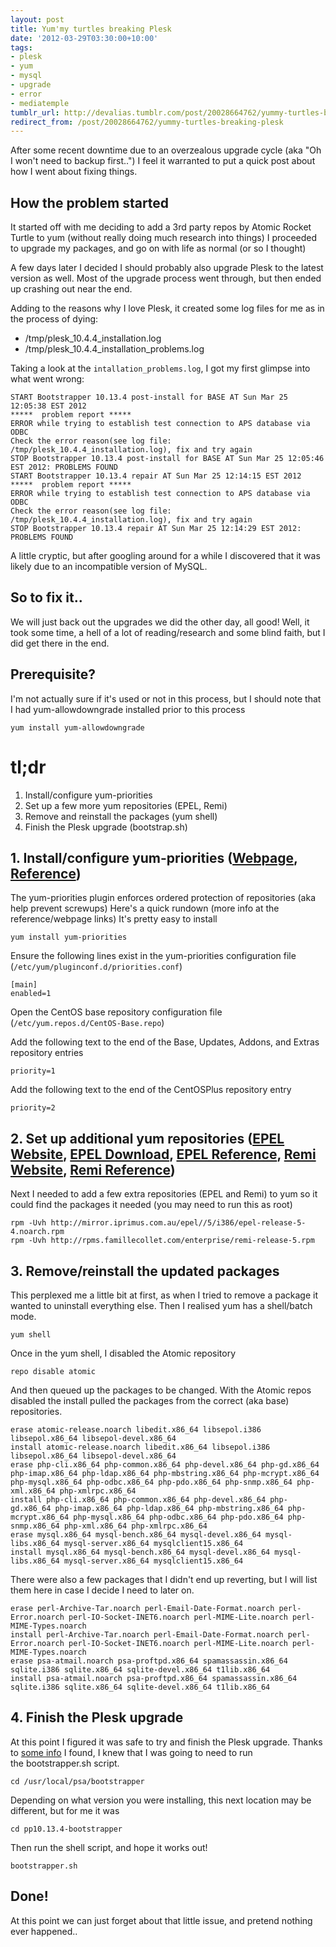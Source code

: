 ```yaml
---
layout: post
title: Yum'my turtles breaking Plesk
date: '2012-03-29T03:30:00+10:00'
tags:
- plesk
- yum
- mysql
- upgrade
- error
- mediatemple
tumblr_url: http://devalias.tumblr.com/post/20028664762/yummy-turtles-breaking-plesk
redirect_from: /post/20028664762/yummy-turtles-breaking-plesk
---
```

After some recent downtime due to an overzealous upgrade cycle (aka "Oh I won't need to backup first..") I feel it warranted to put a quick post about how I went about fixing things.

## How the problem started

It started off with me deciding to add a 3rd party repos by Atomic Rocket Turtle to yum (without really doing much research into things) I proceeded to upgrade my packages, and go on with life as normal (or so I thought)

A few days later I decided I should probably also upgrade Plesk to the latest version as well. Most of the upgrade process went through, but then ended up crashing out near the end.

Adding to the reasons why I love Plesk, it created some log files for me as in the process of dying:

* /tmp/plesk_10.4.4_installation.log
* /tmp/plesk_10.4.4_installation_problems.log

Taking a look at the `intallation_problems.log`, I got my first glimpse into what went wrong:

```
START Bootstrapper 10.13.4 post-install for BASE AT Sun Mar 25 12:05:38 EST 2012
*****  problem report *****
ERROR while trying to establish test connection to APS database via ODBC
Check the error reason(see log file: /tmp/plesk_10.4.4_installation.log), fix and try again
STOP Bootstrapper 10.13.4 post-install for BASE AT Sun Mar 25 12:05:46 EST 2012: PROBLEMS FOUND
START Bootstrapper 10.13.4 repair AT Sun Mar 25 12:14:15 EST 2012
*****  problem report *****
ERROR while trying to establish test connection to APS database via ODBC
Check the error reason(see log file: /tmp/plesk_10.4.4_installation.log), fix and try again
STOP Bootstrapper 10.13.4 repair AT Sun Mar 25 12:14:29 EST 2012: PROBLEMS FOUND
```

A little cryptic, but after googling around for a while I discovered that it was likely due to an incompatible version of MySQL.

## So to fix it..

We will just back out the upgrades we did the other day, all good! Well, it took some time, a hell of a lot of reading/research and some blind faith, but I did get there in the end.

## Prerequisite?

I'm not actually sure if it's used or not in this process, but I should note that I had yum-allowdowngrade installed prior to this process

`yum install yum-allowdowngrade`

# tl;dr

1. Install/configure yum-priorities
2. Set up a few more yum repositories (EPEL, Remi)
3. Remove and reinstall the packages (yum shell)
4. Finish the Plesk upgrade (bootstrap.sh)

## 1. Install/configure yum-priorities ([Webpage](https://wiki.centos.org/PackageManagement/Yum/Priorities), [Reference](http://dev.antoinesolutions.com/yum-priorities))

The yum-priorities plugin enforces ordered protection of repositories (aka help prevent screwups) Here's a quick rundown (more info at the reference/webpage links)
It's pretty easy to install

`yum install yum-priorities`

Ensure the following lines exist in the yum-priorities configuration file (`/etc/yum/pluginconf.d/priorities.conf`)

```
[main]
enabled=1
```

Open the CentOS base repository configuration file (`/etc/yum.repos.d/CentOS-Base.repo`)

Add the following text to the end of the Base, Updates, Addons, and Extras repository entries

```
priority=1
```

Add the following text to the end of the CentOSPlus repository entry

```
priority=2
```

## 2. Set up additional yum repositories ([EPEL Website](https://fedoraproject.org/wiki/EPEL/FAQ#What_is_EPEL.3F), [EPEL Download](http://mirror.sfo12.us.leaseweb.net/epel/), [EPEL Reference](http://dev.antoinesolutions.com/epel-repository), [Remi Website](http://blog.famillecollet.com/pages/Config-en), [Remi Reference](http://dev.antoinesolutions.com/remi-repository))

Next I needed to add a few extra repositories (EPEL and Remi) to yum so it could find the packages it needed (you may need to run this as root)

```
rpm -Uvh http://mirror.iprimus.com.au/epel//5/i386/epel-release-5-4.noarch.rpm
rpm -Uvh http://rpms.famillecollet.com/enterprise/remi-release-5.rpm
```

## 3. Remove/reinstall the updated packages

This perplexed me a little bit at first, as when I tried to remove a package it wanted to uninstall everything else. Then I realised yum has a shell/batch mode.

`yum shell`

Once in the yum shell, I disabled the Atomic repository

`repo disable atomic`

And then queued up the packages to be changed. With the Atomic repos disabled the install pulled the packages from the correct (aka base) repositories.

```
erase atomic-release.noarch libedit.x86_64 libsepol.i386 libsepol.x86_64 libsepol-devel.x86_64
install atomic-release.noarch libedit.x86_64 libsepol.i386 libsepol.x86_64 libsepol-devel.x86_64
erase php-cli.x86_64 php-common.x86_64 php-devel.x86_64 php-gd.x86_64 php-imap.x86_64 php-ldap.x86_64 php-mbstring.x86_64 php-mcrypt.x86_64 php-mysql.x86_64 php-odbc.x86_64 php-pdo.x86_64 php-snmp.x86_64 php-xml.x86_64 php-xmlrpc.x86_64
install php-cli.x86_64 php-common.x86_64 php-devel.x86_64 php-gd.x86_64 php-imap.x86_64 php-ldap.x86_64 php-mbstring.x86_64 php-mcrypt.x86_64 php-mysql.x86_64 php-odbc.x86_64 php-pdo.x86_64 php-snmp.x86_64 php-xml.x86_64 php-xmlrpc.x86_64
erase mysql.x86_64 mysql-bench.x86_64 mysql-devel.x86_64 mysql-libs.x86_64 mysql-server.x86_64 mysqlclient15.x86_64
install mysql.x86_64 mysql-bench.x86_64 mysql-devel.x86_64 mysql-libs.x86_64 mysql-server.x86_64 mysqlclient15.x86_64
```

There were also a few packages that I didn't end up reverting, but I will list them here in case I decide I need to later on.

```
erase perl-Archive-Tar.noarch perl-Email-Date-Format.noarch perl-Error.noarch perl-IO-Socket-INET6.noarch perl-MIME-Lite.noarch perl-MIME-Types.noarch
install perl-Archive-Tar.noarch perl-Email-Date-Format.noarch perl-Error.noarch perl-IO-Socket-INET6.noarch perl-MIME-Lite.noarch perl-MIME-Types.noarch
erase psa-atmail.noarch psa-proftpd.x86_64 spamassassin.x86_64 sqlite.i386 sqlite.x86_64 sqlite-devel.x86_64 t1lib.x86_64
install psa-atmail.noarch psa-proftpd.x86_64 spamassassin.x86_64 sqlite.i386 sqlite.x86_64 sqlite-devel.x86_64 t1lib.x86_64
```

## 4. Finish the Plesk upgrade

At this point I figured it was safe to try and finish the Plesk upgrade. Thanks to [some info](https://mediatemple.net/community/products/dv/204645040/how-do-i-upgrade-plesk) I found, I knew that I was going to need to run the bootstrapper.sh script. 

`cd /usr/local/psa/bootstrapper`

Depending on what version you were installing, this next location may be different, but for me it was

`cd pp10.13.4-bootstrapper`

Then run the shell script, and hope it works out!

`bootstrapper.sh`

## Done!

At this point we can just forget about that little issue, and pretend nothing ever happened..
